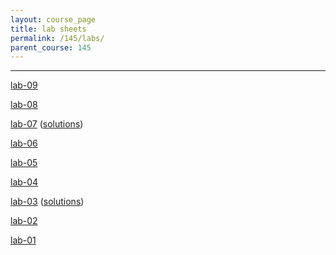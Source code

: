 ```yaml
---
layout: course_page
title: lab sheets
permalink: /145/labs/
parent_course: 145
---
```


----
[lab-09](/145/lab09)

[lab-08](/145/lab08)

[lab-07](/145/lab07) ([solutions](/145/lab07-sols/))

[lab-06](/145/lab06)

[lab-05](/145/lab05)

[lab-04](/145/lab04)

[lab-03](/145/lab03) ([solutions](/145/lab03-sols/))

[lab-02](/145/lab02)

[lab-01](/145/lab01)
